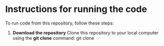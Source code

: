 # Instructions for running the code

To run code from this repository, follow these steps:
1. **Download the repository**
Clone this repository to your local computer using the **git clone** command:
git clone 